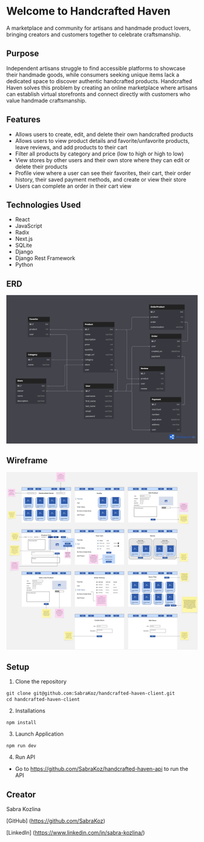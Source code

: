 # Welcome to Handcrafted Haven

A marketplace and community for artisans and handmade product lovers, bringing creators and customers together to celebrate craftsmanship.

## Purpose

Independent artisans struggle to find accessible platforms to showcase their handmade goods, while consumers seeking unique items lack a dedicated space to discover authentic handcrafted products. Handcrafted Haven solves this problem by creating an online marketplace where artisans can establish virtual storefronts and connect directly with customers who value handmade craftsmanship.

## Features

* Allows users to create, edit, and delete their own handcrafted products
* Allows users to view product details and favorite/unfavorite products, leave reviews, and add products to their cart
* Filter all products by category and price (low to high or high to low)
* View stores by other users and their own store where they can edit or delete their products
* Profile view where a user can see their favorites, their cart, their order history, their saved payment methods, and create or view their store
* Users can complete an order in their cart view

## Technologies Used

* React
* JavaScript
* Radix
* Next.js
* SQLite
* Django
* Django Rest Framework
* Python

## ERD

<img src="./public/Handcrafted Haven ERD.png">

## Wireframe

<img src="./public/Handcrafted Haven Wireframe.jpg">

## Setup

1. Clone the repository

```
git clone git@github.com:SabraKoz/handcrafted-haven-client.git
cd handcrafted-haven-client
```

2. Installations

```
npm install
```

3. Launch Application

```
npm run dev
```

4. Run API

* Go to https://github.com/SabraKoz/handcrafted-haven-api to run the API

## Creator

Sabra Kozlina

[GitHub] (https://github.com/SabraKoz)

[LinkedIn] (https://www.linkedin.com/in/sabra-kozlina/)
